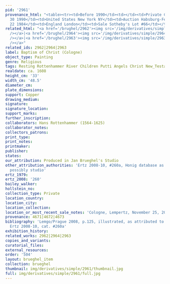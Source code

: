 ```yaml
---
pid: '2961'
provenance_html: "<table><tr><td>Before 1990</td><td></td><td>Private Collection</td></tr><tr><td>May
  30 1990</td><td>United States New York NY</td><td>Auction Habsburg-Feldman Lot #30</td></tr><tr><td>Feb
  22 1984</td><td>England London</td><td>Sale Sotheby's Lot #66</td></tr></table>"
related_html: "<a href='/brughel/2962'><img src='/img/derivatives/simple/2962/thumbnail.jpg'
  /></a>|<a href='/brughel/2964'><img src='/img/derivatives/simple/2964/thumbnail.jpg'
  /></a>|<a href='/brughel/2963'><img src='/img/derivatives/simple/2963/thumbnail.jpg'
  /></a>"
related_ids: 2962|2964|2963
label: Baptism of Christ (Cologne)
object_type: Painting
genre: Religious
tags: Resting Rottenhammer River Children Putti Angels Christ New_Testament
realdate: ca. 1608
height_cm: '33'
width_cm: '48.5'
diameter_cm: 
plate_dimensions: 
support: Copper
drawing_medium: 
signature: 
signature_location: 
support_marks: 
further_inscription: 
collaborators: Hans Rottenhammer (1564-1625)
collaborator_notes: 
collectors_patrons: 
print_type: 
print_notes: 
printmaker: 
publisher: 
states: 
our_attribution: Produced in Jan Brueghel's Studio
other_attribution_authorities: 'Ertz 2008-10, #260a, Honig database as uncertain,
  possibly studio'
ertz_1979: 
ertz_2008: '260'
bailey_walker: 
hollstein_no: 
collection_type: Private
location_country: 
location_city: 
location_collection: 
location_or_most_recent_sale_notes: 'Cologne, Lempertz, November 25, 2000, inv. #1120'
provenance: 4671|4672|4673
bibliography: 'Lemgo/Prague 2008, p.125, illustrated, as attributed to Jan after Rottenhammer;
  Ertz 2008-10, cat. #260a'
exhibition_history: 
related_works: 2962|2964|2963
copies_and_variants: 
curatorial_files: 
external_resources: 
order: '504'
layout: brueghel_item
collection: brueghel
thumbnail: img/derivatives/simple/2961/thumbnail.jpg
full: img/derivatives/simple/2961/full.jpg
---
```

